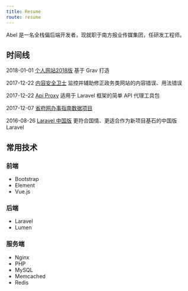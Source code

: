 ```yaml
---
title: Resume
route: resume
---
```


Abel 是一名全栈偏后端开发者，现就职于南方报业传媒集团，任研发工程师。

## 时间线

2018-01-01 [个人网站2018版](../blog/2018-new-flat-file-blog) <span class="desc">基于 Grav 打造</span>

2017-12-22 [内容安全卫士](../blog/content-guard) <span class="desc">监控并辅助修正政务类网站的内容错误、用法错误</span>

2017-12-22 [Api Proxy](../blog/api-proxy) <span class="desc">适用于 Laravel 框架的简单 API 代理工具包</span>

2017-12-07 [省府网办事指南数据项目](../blog/guide-data)

2016-08-26 [Laravel 中国版](../blog/laravel4china) <span class="desc">更符合国情、更适合作为新项目基石的中国版 Laravel</span>

## 常用技术

### 前端

- Bootstrap
- Element
- Vue.js

### 后端

- Laravel
- Lumen

### 服务端

- Nginx
- PHP
- MySQL
- Memcached
- Redis
